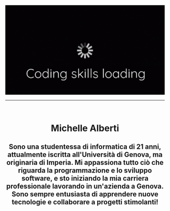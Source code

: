 <div align="center">
    <img src="assets/coding.gif" width=800>
    <hr>
</div>
<br>
<h1 align="center">Michelle Alberti</h1>
<h2 align="center">Sono una studentessa di informatica di 21 anni, attualmente iscritta all'Università di Genova, ma originaria di Imperia. Mi appassiona tutto ciò che riguarda la programmazione e lo sviluppo software, e sto iniziando la mia carriera professionale lavorando in un'azienda a Genova. Sono sempre entusiasta di apprendere nuove tecnologie e collaborare a progetti stimolanti!<h2>
